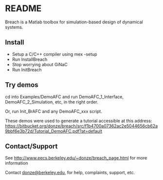# README #

Breach is a Matlab toolbox for simulation-based design of dynamical systems.

## Install
- Setup a C/C++ compiler using mex -setup
- Run InstallBreach
- Stop worrying about GiNaC
- Run InitBreach

## Try demos

cd into Examples/DemoAFC and run DemoAFC\_1\_Interface, DemoAFC\_2\_Simulation, etc, in the right order.

Or, run Init\_BrAFC and any DemoAFC\_xxx script.

These demos were used to generate a tutorial accessible at this address: https://bitbucket.org/donze/breach/src/f1b4700a07362ac2e5044656cb62a9bbf6e3b72d/Tutorial_DemoAFC.pdf?at=default


## Contact/Support

See http://www.eecs.berkeley.edu/~donze/breach_page.html for more information

Contact donze@berkeley.edu, for help, complaints, support, etc. 
